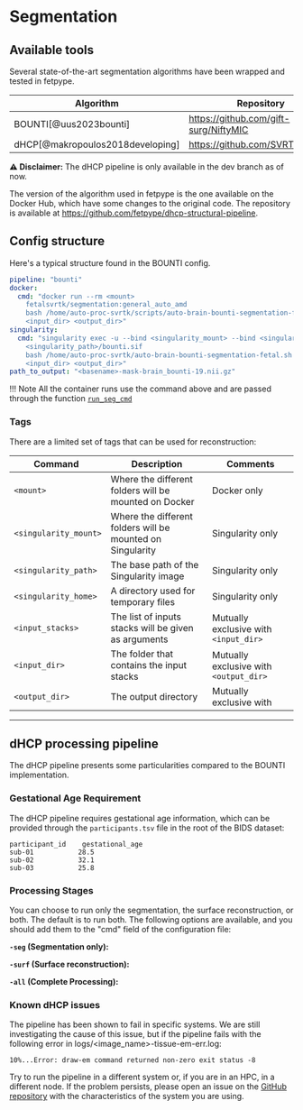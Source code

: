 # Segmentation

## Available tools
Several state-of-the-art segmentation algorithms have been wrapped and tested in fetpype.

| Algorithm                              | Repository                                               | Docker                                                                            |
| -------------------------------------- | --------------------------------------------------------- | ----------------------------------------------------------------------------------- |
| BOUNTI[@uus2023bounti]        | <https://github.com/gift-surg/NiftyMIC>  | <https://hub.docker.com/r/renbem/niftymic> |
| dHCP[@makropoulos2018developing]  |<https://github.com/SVRTK/SVRTK> | <https://hub.docker.com/r/fetalsvrtk/svrtk> |

**⚠️ Disclaimer:** The dHCP pipeline is only available in the dev branch as of now.

The version of the algorithm used in fetpype is the one available on the Docker Hub, which have some changes to the original code. The repository is available at <https://github.com/fetpype/dhcp-structural-pipeline>.

## Config structure
Here's a typical structure found in the BOUNTI config. 
```yaml
pipeline: "bounti"
docker: 
  cmd: "docker run --rm <mount>
    fetalsvrtk/segmentation:general_auto_amd 
    bash /home/auto-proc-svrtk/scripts/auto-brain-bounti-segmentation-fetal.sh 
    <input_dir> <output_dir>"
singularity:
  cmd: "singularity exec -u --bind <singularity_mount> --bind <singularity_home>:/home/tmp_proc --nv
    <singularity_path>/bounti.sif
    bash /home/auto-proc-svrtk/auto-brain-bounti-segmentation-fetal.sh 
    <input_dir> <output_dir>"
path_to_output: "<basename>-mask-brain_bounti-19.nii.gz"
```

!!! Note
    All the container runs use the command above and are passed through the function [`run_seg_cmd`](api_nodes.md#fetpype.nodes.segmentation.run_seg_cmd)

### Tags
There are a limited set of tags that can be used for reconstruction: 

| <div style="width:150px">Command</div> | Description                                               | Comments                                                                            |
| -------------------------------------- | --------------------------------------------------------- | ----------------------------------------------------------------------------------- |
| `<mount>`                              | Where the different folders will be mounted on Docker               | Docker only                                             |
| `<singularity_mount>`                              | Where the different folders will be mounted on Singularity               | Singularity only                                             |
| `<singularity_path>`                   | The base path of the Singularity image               | Singularity only                                             |
| `<singularity_home>`                   | A directory used for temporary files               | Singularity only                                             |
| `<input_stacks>`                       | The list of inputs stacks will be given as arguments      | Mutually exclusive with `<input_dir>`                                               |
| `<input_dir>`                          | The folder that contains the input stacks                 | Mutually exclusive with `<output_dir>`                                              |
| `<output_dir>`                         | The output directory                                      | Mutually exclusive with 

--- 

## dHCP processing pipeline 

The dHCP pipeline presents some particularities compared to the BOUNTI implementation.

### Gestational Age Requirement

The dHCP pipeline requires gestational age information, which can be provided through the `participants.tsv` file in the root of the BIDS dataset:

```tsv
participant_id    gestational_age
sub-01           28.5
sub-02           32.1
sub-03           25.8
```

### Processing Stages

You can choose to run only the segmentation, the surface reconstruction, or both. The default is to run both. The following options are available, and you should add them to the "cmd" field of the configuration file:

**`-seg` (Segmentation only):**

**`-surf` (Surface reconstruction):**

**`-all` (Complete Processing):**

### Known dHCP issues

The pipeline has been shown to fail in specific systems. We are still investigating the cause of this issue, but if the pipeline fails with the following error in logs/<image_name>-tissue-em-err.log:

```
10%...Error: draw-em command returned non-zero exit status -8
```

Try to run the pipeline in a different system or, if you are in an HPC, in a different node. If the problem persists, please open an issue on the [GitHub repository](https://github.com/gerardmartijuan/dhcp-pipeline-multifact/issues) with the characteristics of the system you are using.

